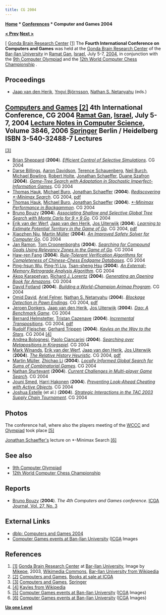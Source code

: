 ```yaml
---
title: CG 2004
---
```

**[Home](Home "Home") * [Conferences](Conferences "Conferences") * Computer and Games 2004**

**[\< Prev](CG_2002 "CG 2002") [Next >](CG_2006 "CG 2006")**

\[ [Gonda Brain Research Center](https://en.wikipedia.org/wiki/Bar-Ilan_University#Leslie_and_Susan_Gonda_Multidisciplinary_Brain_Research_Center) <a id="cite-note-1" href="#cite-ref-1">[1]</a>
The **Fourth International Conference on Computers and Games** was held at the [Gonda Brain Research Center](https://en.wikipedia.org/wiki/Bar-Ilan_University#Leslie_and_Susan_Gonda_Multidisciplinary_Brain_Research_Center) of the [Bar-Ilan University](Bar-Ilan_University "Bar-Ilan University") in [Ramat Gan](https://en.wikipedia.org/wiki/Ramat_Gan), [Israel](https://en.wikipedia.org/wiki/Israel), July 5-7, [2004](Timeline#2004 "Timeline"), in conjunction with the [9th Computer Olympiad](9th_Computer_Olympiad "9th Computer Olympiad") and the [12th World Computer Chess Championship](WCCC_2004 "WCCC 2004") .

## Proceedings

- [Jaap van den Herik](Jaap_van_den_Herik "Jaap van den Herik"), [Yngvi Björnsson](Yngvi_Bj%C3%B6rnsson "Yngvi Björnsson"), [Nathan S. Netanyahu](Nathan_S._Netanyahu "Nathan S. Netanyahu") (eds.)

## [Computers and Games](http://link.springer.com/book/10.1007%2F11674399) <a id="cite-note-2" href="#cite-ref-2">[2]</a> 4th International Conference, CG 2004 [Ramat Gan](https://en.wikipedia.org/wiki/Ramat_Gan), [Israel](https://en.wikipedia.org/wiki/Israel), July 5-7, 2004 [Lecture Notes in Computer Science](https://en.wikipedia.org/wiki/Lecture_Notes_in_Computer_Science), Volume 3846, 2006 [Springer](https://en.wikipedia.org/wiki/Springer_Science%2BBusiness_Media) Berlin / Heidelberg ISBN 3-540-32488-7 Lectures

<a id="cite-note-3" href="#cite-ref-3">[3]</a>

- [Brian Sheppard](Brian_Sheppard "Brian Sheppard") (**2004**). *[Efficient Control of Selective Simulations](http://link.springer.com/chapter/10.1007/11674399_1)*. CG 2004
- [Darse Billings](Darse_Billings "Darse Billings"), [Aaron Davidson](index.php?title=Aaron_Davidson&action=edit&redlink=1 "Aaron Davidson (page does not exist)"), [Terence Schauenberg](index.php?title=Terence_Schauenberg&action=edit&redlink=1 "Terence Schauenberg (page does not exist)"), [Neil Burch](index.php?title=Neil_Burch&action=edit&redlink=1 "Neil Burch (page does not exist)"), [Michael Bowling](Michael_Bowling "Michael Bowling"), [Robert Holte](Robert_Holte "Robert Holte"), [Jonathan Schaeffer](Jonathan_Schaeffer "Jonathan Schaeffer"), [Duane Szafron](Duane_Szafron "Duane Szafron") (**2004**). *[Game-Tree Search with Adaptation in Stochastic Imperfect-Information Games](http://link.springer.com/chapter/10.1007/11674399_2)*. CG 2004
- [Thomas Hauk](index.php?title=Thomas_Hauk&action=edit&redlink=1 "Thomas Hauk (page does not exist)"), [Michael Buro](Michael_Buro "Michael Buro"), [Jonathan Schaeffer](Jonathan_Schaeffer "Jonathan Schaeffer") (**2004**). *[Rediscovering \*-Minimax Search](http://link.springer.com/chapter/10.1007/11674399_3)*. CG 2004, [pdf](http://skatgame.net/mburo/ps/STAR-A.pdf)
- [Thomas Hauk](index.php?title=Thomas_Hauk&action=edit&redlink=1 "Thomas Hauk (page does not exist)"), [Michael Buro](Michael_Buro "Michael Buro"), [Jonathan Schaeffer](Jonathan_Schaeffer "Jonathan Schaeffer") (**2004**). *[\*-Minimax Performance in Backgammon](http://link.springer.com/chapter/10.1007/11674399_4)*. CG 2004
- [Bruno Bouzy](Bruno_Bouzy "Bruno Bouzy") (**2004**). *[Associating Shallow and Selective Global Tree Search with Monte Carlo for 9 × 9 Go](http://link.springer.com/chapter/10.1007/11674399_5)*. CG 2004
- [Erik van der Werf](Erik_van_der_Werf "Erik van der Werf"), [Jaap van den Herik](Jaap_van_den_Herik "Jaap van den Herik"), [Jos Uiterwijk](Jos_Uiterwijk "Jos Uiterwijk") (**2004**). *[Learning to Estimate Potential Territory in the Game of Go](http://link.springer.com/chapter/10.1007/11674399_6)*. CG 2004, [pdf](http://erikvanderwerf.tengen.nl/pubdown/predicting_territory.pdf)
- [Xiaozhen Niu](index.php?title=Xiaozhen_Niu&action=edit&redlink=1 "Xiaozhen Niu (page does not exist)"), [Martin Müller](Martin_M%C3%BCller "Martin Müller") (**2004**). *[An Improved Safety Solver for Computer Go](http://link.springer.com/chapter/10.1007/11674399_7)*. CG 2004
- [Jan Ramon](index.php?title=Jan_Ramon&action=edit&redlink=1 "Jan Ramon (page does not exist)"), [Tom Croonenborghs](index.php?title=Tom_Croonenborghs&action=edit&redlink=1 "Tom Croonenborghs (page does not exist)") (**2004**). *[Searching for Compound Goals Using Relevancy Zones in the Game of Go](http://link.springer.com/chapter/10.1007/11674399_8)*. CG 2004
- [Haw-ren Fang](Haw-ren_Fang "Haw-ren Fang") (**2004**). *[Rule-Tolerant Verification Algorithms for Completeness of Chinese-Chess Endgame Databases](http://link.springer.com/chapter/10.1007/11674399_9)*. CG 2004
- [Ping-hsun Wu](index.php?title=Ping-hsun_Wu&action=edit&redlink=1 "Ping-hsun Wu (page does not exist)"), [Ping-Yi Liu](index.php?title=Ping-Yi_Liu&action=edit&redlink=1 "Ping-Yi Liu (page does not exist)"), [Tsan-sheng Hsu](Tsan-sheng_Hsu "Tsan-sheng Hsu") (**2004**). *[An External-Memory Retrograde Analysis Algorithm](http://link.springer.com/chapter/10.1007/11674399_10)*. CG 2004
- [Akop Karapetyan](index.php?title=Akop_Karapetyan&action=edit&redlink=1 "Akop Karapetyan (page does not exist)"), [Richard J. Lorentz](Richard_J._Lorentz "Richard J. Lorentz") (**2004**). *[Generating an Opening Book for Amazons](http://link.springer.com/chapter/10.1007/11674399_11)*. CG 2004
- [David Fotland](David_Fotland "David Fotland") (**2004**). *[Building a World-Champion Arimaa Program](http://link.springer.com/chapter/10.1007/11674399_12)*. CG 2004
- [Omid David](Eli_David "Eli David"), [Ariel Felner](Ariel_Felner "Ariel Felner"), [Nathan S. Netanyahu](Nathan_S._Netanyahu "Nathan S. Netanyahu") (**2004**). *[Blockage Detection in Pawn Endings](http://link.springer.com/chapter/10.1007/11674399_13)*. CG 2004, [pdf](http://www.ise.bgu.ac.il/faculty/felner/newsite/publications/blockage.pdf)
- [Jeroen Donkers](Jeroen_Donkers "Jeroen Donkers"), [Jaap van den Herik](Jaap_van_den_Herik "Jaap van den Herik"), [Jos Uiterwijk](Jos_Uiterwijk "Jos Uiterwijk") (**2004**). *[Dao: A Benchmark Game](http://link.springer.com/chapter/10.1007/11674399_14)*. CG 2004
- [Bernard Helmstetter](Bernard_Helmstetter "Bernard Helmstetter"), [Tristan Cazenave](Tristan_Cazenave "Tristan Cazenave") (**2004**). *[Incremental Transpositions](http://link.springer.com/chapter/10.1007/11674399_15)*. CG 2004, [pdf](http://www.ai.univ-paris8.fr/~bh/articles/it.pdf)
- [Rudolf Fleischer](index.php?title=Rudolf_Fleischer&action=edit&redlink=1 "Rudolf Fleischer (page does not exist)"), [Gerhard Trippen](index.php?title=Gerhard_Trippen&action=edit&redlink=1 "Gerhard Trippen (page does not exist)") (**2004**). *[Kayles on the Way to the Stars](http://link.springer.com/chapter/10.1007/11674399_16)*. CG 2004 <a id="cite-note-4" href="#cite-ref-4">[4]</a>
- [Andrea Bolognesi](index.php?title=Andrea_Bolognesi&action=edit&redlink=1 "Andrea Bolognesi (page does not exist)"), [Paolo Ciancarini](Paolo_Ciancarini "Paolo Ciancarini") (**2004**). *[Searching over Metapositions in Kriegspiel](http://link.springer.com/chapter/10.1007/11674399_17)*. CG 2004
- [Mark Winands](Mark_Winands "Mark Winands"), [Erik van der Werf](Erik_van_der_Werf "Erik van der Werf"), [Jaap van den Herik](Jaap_van_den_Herik "Jaap van den Herik"), [Jos Uiterwijk](Jos_Uiterwijk "Jos Uiterwijk") (**2004**). *[The Relative History Heuristic](http://link.springer.com/chapter/10.1007/11674399_18)*. CG 2004, [pdf](http://erikvanderwerf.tengen.nl/pubdown/relhis.pdf)
- [Martin Müller](Martin_M%C3%BCller "Martin Müller"), [Zhichao Li](index.php?title=Zhichao_Li&action=edit&redlink=1 "Zhichao Li (page does not exist)") (**2004**). *[Locally Informed Global Search for Sums of Combinatorial Games](http://link.springer.com/chapter/10.1007/11674399_19)*. CG 2004
- [Nathan Sturtevant](Nathan_Sturtevant "Nathan Sturtevant") (**2004**). *[Current Challenges in Multi-player Game Search](http://link.springer.com/chapter/10.1007/11674399_20)*. CG 2004
- [Jouni Smed](index.php?title=Jouni_Smed&action=edit&redlink=1 "Jouni Smed (page does not exist)"), [Harri Hakonen](index.php?title=Harri_Hakonen&action=edit&redlink=1 "Harri Hakonen (page does not exist)") (**2004**). *[Preventing Look-Ahead Cheating with Active Objects](http://link.springer.com/chapter/10.1007/11674399_21)*. CG 2004
- [Joshua Estelle](index.php?title=Joshua_Estelle&action=edit&redlink=1 "Joshua Estelle (page does not exist)") (et al.) (**2004**). *[Strategic Interactions in the TAC 2003 Supply Chain Tournament](http://link.springer.com/chapter/10.1007/11674399_22)*. CG 2004

## Photos

[](File:CG2004Conference.jpg)
The conference hall, where also the players meeting of the [WCCC](WCCC_2004 "WCCC 2004") and [Olympiad](9th_Computer_Olympiad "9th Computer Olympiad") took place <a id="cite-note-5" href="#cite-ref-5">[5]</a>

[](File:JonathanSchaefferCG2004.jpg)
[Jonathan Schaeffer's](Jonathan_Schaeffer "Jonathan Schaeffer") lecture on \*-Minimax Search <a id="cite-note-6" href="#cite-ref-6">[6]</a>

## See also

- [9th Computer Olympiad](9th_Computer_Olympiad "9th Computer Olympiad")
- [12th World Computer Chess Championship](WCCC_2004 "WCCC 2004")

## Reports

- [Bruno Bouzy](Bruno_Bouzy "Bruno Bouzy") (**2004**). *The 4th Computers and Games conference*. [ICGA Journal, Vol. 27, No. 3](ICGA_Journal#27_3 "ICGA Journal")

## External Links

- [dblp: Computers and Games 2004](http://dblp1.uni-trier.de/db/conf/cg/cg2004.html)
- [Computer Games events at Ban-Ilan University](http://icga.leidenuniv.nl/icga/news/Olympiad/Olympiad2004/pictures/) ([ICGA](ICGA "ICGA") Images

## References

1. <a id="cite-ref-1" href="#cite-note-1">[1]</a> [Gonda Brain Research Center](https://en.wikipedia.org/wiki/Bar-Ilan_University#Leslie_and_Susan_Gonda_Multidisciplinary_Brain_Research_Center) at [Bar-Ilan University](Bar-Ilan_University "Bar-Ilan University"), Image by [Mikepe](https://he.wikipedia.org/wiki/Mikepe), 2003, [Wikimedia Commons](https://en.wikipedia.org/wiki/Wikimedia_Commons), [Bar-Ilan University from Wikipedia](https://en.wikipedia.org/wiki/Bar-Ilan_University)
1. <a id="cite-ref-2" href="#cite-note-2">[2]</a> [Computers and Games](http://ilk.uvt.nl/icga/organisation/books/CG2004.php), [Books at sale at ICGA](http://ilk.uvt.nl/icga/organisation/books/)
1. <a id="cite-ref-3" href="#cite-note-3">[3]</a>  [Computers and Games](https://link.springer.com/book/10.1007%2F11674399), [Springer](https://en.wikipedia.org/wiki/Springer_Science%2BBusiness_Media)
1. <a id="cite-ref-4" href="#cite-note-4">[4]</a> [Kayles from Wikipedia](https://en.wikipedia.org/wiki/Kayles)
1. <a id="cite-ref-5" href="#cite-note-5">[5]</a> [Computer Games events at Ban-Ilan University](http://icga.leidenuniv.nl/icga/news/Olympiad/Olympiad2004/pictures/) ([ICGA](ICGA "ICGA") Images)
1. <a id="cite-ref-6" href="#cite-note-6">[6]</a> [Computer Games events at Ban-Ilan University](http://icga.leidenuniv.nl/icga/news/Olympiad/Olympiad2004/pictures/) ([ICGA](ICGA "ICGA") Images)

**[Up one Level](Conferences "Conferences")**

